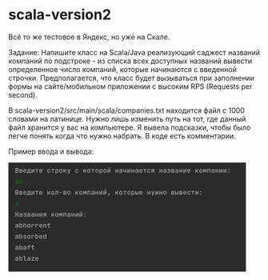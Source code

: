 # scala-version2

Всё то же тестовое в Яндекс, но уже на Скале.

Задание: Напишите класс на Scala/Java реализующий саджест названий компаний по подстроке - из списка всех доступных названий вывести определенное число компаний, которые начинаются с введенной строчки. Предполагается, что класс будет вызываться при заполнении формы на сайте/мобильном приложении с высоким RPS (Requests per second).

В scala-version2/src/main/scala/companies.txt находится файл с 1000 словами на латинице. Нужно лишь изменить путь на тот, где данный файл хранится у вас на компьютере. Я вывела подсказки, чтобы было легче понять когда что нужно набрать. В коде есть комментарии.

Пример ввода и вывода:

![](https://github.com/malevinsky/scala-version2/blob/master/src/main/scala/picture/Screenshot%20from%202021-02-28%2012-28-12.png)
